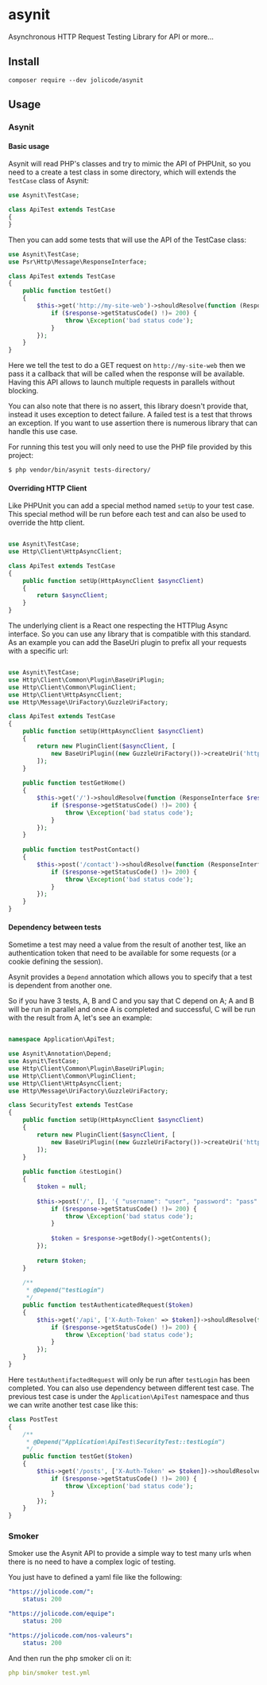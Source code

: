 # asynit

Asynchronous HTTP Request Testing Library for API or more...

## Install

```
composer require --dev jolicode/asynit
```

## Usage

### Asynit

#### Basic usage

Asynit will read PHP's classes and try to mimic the API of PHPUnit, so you need to a create a test class in some directory,
which will extends the `TestCase` class of Asynit:

```php
use Asynit\TestCase;

class ApiTest extends TestCase
{
}
```

Then you can add some tests that will use the API of the TestCase class:

```php
use Asynit\TestCase;
use Psr\Http\Message\ResponseInterface;

class ApiTest extends TestCase
{
    public function testGet()
    {
        $this->get('http://my-site-web')->shouldResolve(function (ResponseInterface $response) {
            if ($response->getStatusCode() !)= 200) {
                throw \Exception('bad status code');
            }
        });
    }
}
```

Here we tell the test to do a GET request on `http://my-site-web` then we pass it a callback that will be called when 
the response will be available. Having this API allows to launch multiple requests in parallels without blocking.

You can also note that there is no assert, this library doesn't provide that, instead it uses exception to detect failure.
A failed test is a test that throws an exception. If you want to use assertion there is numerous library that
can handle this use case.

For running this test you will only need to use the PHP file provided by this project:

```bash
$ php vendor/bin/asynit tests-directory/
```

#### Overriding HTTP Client

Like PHPUnit you can add a special method named `setUp` to your test case. This special method will be run before each test
and can also be used to override the http client.

```php

use Asynit\TestCase;
use Http\Client\HttpAsyncClient;

class ApiTest extends TestCase
{
    public function setUp(HttpAsyncClient $asyncClient)
    {
        return $asyncClient;
    }
}
```

The underlying client is a React one respecting the HTTPlug Async interface. So you can use any library that is compatible with this standard. As an example you can add the BaseUri plugin to prefix all your requests with a specific url:


```php

use Asynit\TestCase;
use Http\Client\Common\Plugin\BaseUriPlugin;
use Http\Client\Common\PluginClient;
use Http\Client\HttpAsyncClient;
use Http\Message\UriFactory\GuzzleUriFactory;

class ApiTest extends TestCase
{
    public function setUp(HttpAsyncClient $asyncClient)
    {
        return new PluginClient($asyncClient, [
            new BaseUriPlugin((new GuzzleUriFactory())->createUri('http://my-site-web')),
        ]);
    }
    
    public function testGetHome()
    {
        $this->get('/')->shouldResolve(function (ResponseInterface $response) {
            if ($response->getStatusCode() !)= 200) {
                throw \Exception('bad status code');
            }
        });
    }
    
    public function testPostContact()
    {
        $this->post('/contact')->shouldResolve(function (ResponseInterface $response) {
            if ($response->getStatusCode() !)= 200) {
                throw \Exception('bad status code');
            }
        });
    }
}
```

#### Dependency between tests

Sometime a test may need a value from the result of another test, like an authentication token that need to be available for
some requests (or a cookie defining the session).

Asynit provides a `Depend` annotation which allows you to specify that a test is dependent from another one.

So if you have 3 tests, A, B and C and you say that C depend on A; A and B will be run in parallel and once A is completed
and successful, C will be run with the result from A, let's see an example:

```php

namespace Application\ApiTest;

use Asynit\Annotation\Depend;
use Asynit\TestCase;
use Http\Client\Common\Plugin\BaseUriPlugin;
use Http\Client\Common\PluginClient;
use Http\Client\HttpAsyncClient;
use Http\Message\UriFactory\GuzzleUriFactory;

class SecurityTest extends TestCase
{
    public function setUp(HttpAsyncClient $asyncClient)
    {
        return new PluginClient($asyncClient, [
            new BaseUriPlugin((new GuzzleUriFactory())->createUri('http://my-site-web')),
        ]);
    }
    
    public function &testLogin()
    {
        $token = null;
    
        $this->post('/', [], '{ "username": "user", "password": "pass" }')->shouldResolve(function (ResponseInterface $response) use(&$token) {
            if ($response->getStatusCode() !)= 200) {
                throw \Exception('bad status code');
            }
            
            $token = $response->getBody()->getContents();
        });
        
        return $token;
    }
    
    /**
     * @Depend("testLogin")
     */
    public function testAuthenticatedRequest($token)
    {
        $this->get('/api', ['X-Auth-Token' => $token])->shouldResolve(function (ResponseInterface $response) {
            if ($response->getStatusCode() !)= 200) {
                throw \Exception('bad status code');
            }
        });
    }
}
```

Here `testAuthentifactedRequest` will only be run after `testLogin` has been completed. You can also use dependency between different test case.
The previous test case is under the `Application\ApiTest` namespace and thus we can write another test case like this:

```php
class PostTest
{
    /**
     * @Depend("Application\ApiTest\SecurityTest::testLogin")
     */
    public function testGet($token)
    {
        $this->get('/posts', ['X-Auth-Token' => $token])->shouldResolve(function (ResponseInterface $response) {
            if ($response->getStatusCode() !)= 200) {
                throw \Exception('bad status code');
            }
        });
    }
}
```

### Smoker

Smoker use the Asynit API to provide a simple way to test many urls when there is no need to have a complex logic of testing.

You just have to defined a yaml file like the following:

```yaml
"https://jolicode.com/":
    status: 200

"https://jolicode.com/equipe":
    status: 200

"https://jolicode.com/nos-valeurs":
    status: 200
```

And then run the php smoker cli on it:

```yaml
php bin/smoker test.yml
```
